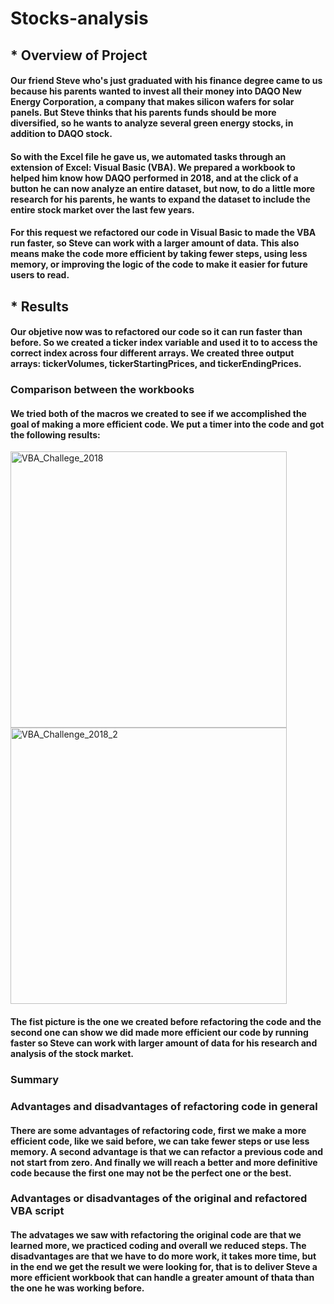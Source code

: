 # Stocks-analysis

  ## * Overview of Project
  
  #### Our friend Steve who's just graduated with his finance degree came to us because his parents wanted to invest all their money into DAQO New Energy Corporation, a company that makes silicon wafers for solar panels. But Steve thinks that his parents funds should be more diversified, so he wants to analyze several green energy stocks, in addition to DAQO stock.
  #### So with the Excel file he gave us, we automated tasks through an extension of Excel: Visual Basic (VBA). We prepared a workbook to helped him know how DAQO performed in 2018, and at the click of a button he can now analyze an entire dataset, but now, to do a little more research for his parents, he wants to expand the dataset to include the entire stock market over the last few years.
  #### For this request we refactored our code in Visual Basic to made the VBA run faster, so Steve can work with a larger amount of data. This also means make the code more efficient by taking fewer steps, using less memory, or improving the logic of the code to make it easier for future users to read.
  
  ## * Results
  
  #### Our objetive now was to refactored our code so it can run faster than before. So we created a ticker index variable and used it to to access the correct index across four different arrays. We created three output arrays: tickerVolumes, tickerStartingPrices, and tickerEndingPrices.
  
  ### Comparison between the workbooks

  #### We tried both of the macros we created to see if we accomplished the goal of making a more efficient code. We put a timer into the code and got the following results:
  
  <img width="442" alt="VBA_Challege_2018" src="https://user-images.githubusercontent.com/113747210/194675765-901a0a30-96d9-4491-a516-4579028ec420.png">

  <img width="442" alt="VBA_Challenge_2018_2" src="https://user-images.githubusercontent.com/113747210/194675781-e0d97db7-1ede-47c2-9652-bf18501a4e01.png">

  #### The fist picture is the one we created before refactoring the code and the second one can show we did made more efficient our code by running faster so Steve can work with larger amount of data for his research and analysis of the stock market.
  
  ### Summary
  
  ### Advantages and disadvantages of refactoring code in general
  
  #### There are some advantages of refactoring code, first we make a more efficient code, like we said before, we can take fewer steps or use less memory. A second advantage is that we can refactor a previous code and not start from zero. And finally we will reach a better and more definitive code because the first one may not be the perfect one or the best.
  
  ### Advantages or disadvantages of the original and refactored VBA script
  
  #### The advatages we saw with refactoring the original code are that we learned more, we practiced coding and overall we reduced steps. The disadvantages are that we have to do more work, it takes more time, but in the end we get the result we were looking for, that is to deliver Steve a more efficient workbook that can handle a greater amount of thata than the one he was working before.
